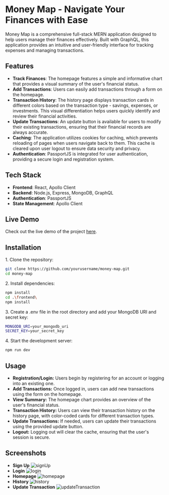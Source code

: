 # Money Map - Navigate Your Finances with Ease

Money Map is a comprehensive full-stack MERN application designed to help users manage their finances effectively. Built with GraphQL, this application provides an intuitive and user-friendly interface for tracking expenses and managing transactions.

## Features

- **Track Finances**: The homepage features a simple and informative chart that provides a visual summary of the user's financial status.
- **Add Transactions**: Users can easily add transactions through a form on the homepage.
- **Transaction History**: The history page displays transaction cards in different colors based on the transaction type - savings, expenses, or investments. This visual differentiation helps users quickly identify and review their financial activities.
- **Update Transactions**: An update button is available for users to modify their existing transactions, ensuring that their financial records are always accurate.
- **Caching**: The application utilizes cookies for caching, which prevents reloading of pages when users navigate back to them. This cache is cleared upon user logout to ensure data security and privacy.
- **Authentication**: PassportJS is integrated for user authentication, providing a secure login and registration system.

## Tech Stack

- **Frontend**: React, Apollo Client
- **Backend**: Node.js, Express, MongoDB, GraphQL
- **Authentication**: PassportJS
- **State Management**: Apollo Client

## Live Demo

Check out the live demo of the project [here](https://money-map-k1zi.onrender.com/).

## Installation

1\. Clone the repository:

```bash
git clone https://github.com/yourusername/money-map.git
cd money-map
```

2\. Install dependencies:

```bash
npm install
cd .\frontend\
npm install
```

3\. Create a .env file in the root directory and add your MongoDB URI and secret key:

```bash
MONGODB_URI=your_mongodb_uri
SECRET_KEY=your_secret_key
```

4\. Start the development server:

```bash
npm run dev
```

## Usage

- **Registration/Login:** Users begin by registering for an account or logging into an existing one.
- **Add Transactions:** Once logged in, users can add new transactions using the form on the homepage.
- **View Summary:** The homepage chart provides an overview of the user's financial status.
- **Transaction History:** Users can view their transaction history on the history page, with color-coded cards for different transaction types.
- **Update Transactions:** If needed, users can update their transactions using the provided update button.
- **Logout:** Logging out will clear the cache, ensuring that the user's session is secure.
  
## Screenshots

- **Sign Up** ![signUp](https://github.com/user-attachments/assets/ea653659-b370-4373-a90d-288fb5a09f40)
- **Login** ![login](https://github.com/user-attachments/assets/de18ead4-e3e7-44d1-8e98-eb885a36c3f3)
- **Homepage** ![homepage](https://github.com/user-attachments/assets/92db663a-4339-41e9-b35f-e91c0323b875)
- **History** ![history](https://github.com/user-attachments/assets/cb394d9a-eb89-4101-878e-c92546ae7473)
- **Update Transaction** ![updateTransaction](https://github.com/user-attachments/assets/f0e13761-b713-4463-96eb-635337fc208b)
